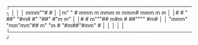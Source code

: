 ┌─────────────────────────────────────────────────┐
│                                                 │
│  mmm""#                             #           │
│m"   " #   mmm m mmm   m          mmm# mmm m   m │
│#      #  "   ##"  "#m#          #" "##"  #"m m" │
│#      #  m"""##    m#m          #   ##"""" #m#  │
│ "mmm" "mm"mm"##   m" "m    #    "#m##"#mm"  #   │
│                                                 │
│                                                 │
└─────────────────────────────────────────────────┘
